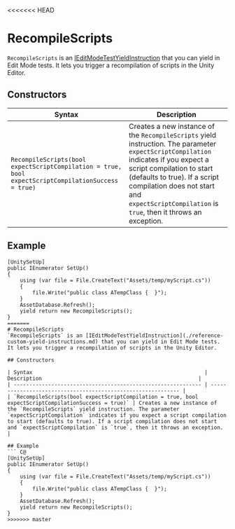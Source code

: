 <<<<<<< HEAD
# RecompileScripts
`RecompileScripts` is an [IEditModeTestYieldInstruction](./reference-custom-yield-instructions.md) that you can yield in Edit Mode tests. It lets you trigger a recompilation of scripts in the Unity Editor.

## Constructors

| Syntax                                                       | Description                                                  |
| ------------------------------------------------------------ | ------------------------------------------------------------ |
| `RecompileScripts(bool expectScriptCompilation = true, bool expectScriptCompilationSuccess = true)` | Creates a new instance of the `RecompileScripts` yield instruction. The parameter `expectScriptCompilation` indicates if you expect a script compilation to start (defaults to true). If a script compilation does not start and `expectScriptCompilation` is `true`, then it throws an exception. |

## Example
``` C@
[UnitySetUp]
public IEnumerator SetUp()
{
    using (var file = File.CreateText("Assets/temp/myScript.cs"))
    {
        file.Write("public class ATempClass {  }");
    }
    AssetDatabase.Refresh();
    yield return new RecompileScripts();
}
=======
# RecompileScripts
`RecompileScripts` is an [IEditModeTestYieldInstruction](./reference-custom-yield-instructions.md) that you can yield in Edit Mode tests. It lets you trigger a recompilation of scripts in the Unity Editor.

## Constructors

| Syntax                                                       | Description                                                  |
| ------------------------------------------------------------ | ------------------------------------------------------------ |
| `RecompileScripts(bool expectScriptCompilation = true, bool expectScriptCompilationSuccess = true)` | Creates a new instance of the `RecompileScripts` yield instruction. The parameter `expectScriptCompilation` indicates if you expect a script compilation to start (defaults to true). If a script compilation does not start and `expectScriptCompilation` is `true`, then it throws an exception. |

## Example
``` C@
[UnitySetUp]
public IEnumerator SetUp()
{
    using (var file = File.CreateText("Assets/temp/myScript.cs"))
    {
        file.Write("public class ATempClass {  }");
    }
    AssetDatabase.Refresh();
    yield return new RecompileScripts();
}
>>>>>>> master
```
